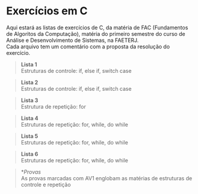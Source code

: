 # Exercícios em C
Aqui estará as listas de exercícios de C, da matéria de FAC (Fundamentos de Algoritos da Computação), matéria do primeiro semestre do curso de Análise e Desenvolvimento de Sistemas, na FAETERJ. <br>
Cada arquivo tem um comentário com a proposta da resolução do exercício.

> **Lista 1** <br> Estruturas de controle: if, else if, switch case <br>

> **Lista 2** <br> Estruturas de controle: if, else if, switch case <br>

> **Lista 3** <br> Estrutura de repetição: for

> **Lista 4** <br> Estruturas de repetição: for, while, do while

> **Lista 5** <br> Estruturas de repetição: for, while, do while

> **Lista 6** <br> Estruturas de repetição: for, while, do while

> **Provas* <br> As provas marcadas com AV1 englobam as matérias de estruturas de controle e repetição
